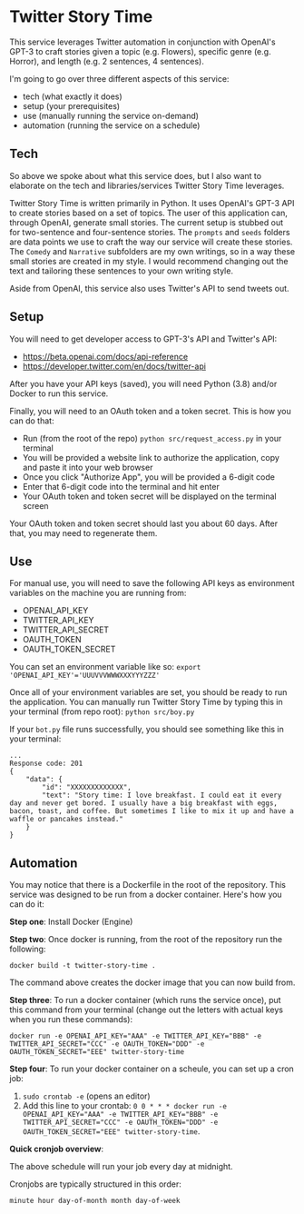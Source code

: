 # Twitter Story Time

This service leverages Twitter automation in conjunction with OpenAI's GPT-3 to craft stories given a topic (e.g. Flowers), specific genre (e.g. Horror), and length (e.g. 2 sentences, 4 sentences).

I'm going to go over three different aspects of this service:
- tech (what exactly it does)
- setup (your prerequisites)
- use (manually running the service on-demand)
- automation (running the service on a schedule)

## Tech

So above we spoke about what this service does, but I also want to elaborate on the tech and libraries/services Twitter Story Time leverages.

Twitter Story Time is written primarily in Python. It uses OpenAI's GPT-3 API to create stories based on a set of topics. The user of this application can, through OpenAI, generate small stories. The current setup is stubbed out for two-sentence and four-sentence stories. The `prompts` and `seeds` folders are data points we use to craft the way our service will create these stories. The `Comedy` and `Narrative` subfolders are my own writings, so in a way these small stories are created in my style. I would recommend changing out the text and tailoring these sentences to your own writing style.

Aside from OpenAI, this service also uses Twitter's API to send tweets out.

## Setup

You will need to get developer access to GPT-3's API and Twitter's API:
- https://beta.openai.com/docs/api-reference
- https://developer.twitter.com/en/docs/twitter-api

After you have your API keys (saved),  you will need Python (3.8) and/or Docker to run this service.

Finally, you will need to an OAuth token and a token secret. This is how you can do that:
- Run (from the root of the repo) `python src/request_access.py` in your terminal
- You will be provided a website link to authorize the application, copy and paste it into your web browser
- Once you click "Authorize App", you will be provided a 6-digit code
- Enter that 6-digit code into the terminal and hit enter
- Your OAuth token and token secret will be displayed on the terminal screen

Your OAuth token and token secret should last you about 60 days. After that, you may need to regenerate them.

## Use

For manual use, you will need to save the following API keys as environment variables on the machine you are running from:
- OPENAI_API_KEY
- TWITTER_API_KEY
- TWITTER_API_SECRET
- OAUTH_TOKEN
- OAUTH_TOKEN_SECRET

You can set an environment variable like so: `export 'OPENAI_API_KEY'='UUUVVVWWWXXXYYYZZZ'`

Once all of your environment variables are set, you should be ready to run the application. You can manually run Twitter Story Time by typing this in your terminal (from repo root): `python src/boy.py`

If your `bot.py` file runs successfully, you should see something like this in your terminal:
```
...
Response code: 201
{
    "data": {
        "id": "XXXXXXXXXXXXX",
        "text": "Story time: I love breakfast. I could eat it every day and never get bored. I usually have a big breakfast with eggs, bacon, toast, and coffee. But sometimes I like to mix it up and have a waffle or pancakes instead."
    }
}
```

## Automation

You may notice that there is a Dockerfile in the root of the repository. This service was designed to be run from a docker container. Here's how you can do it:

**Step one**: Install Docker (Engine)

**Step two**: Once docker is running, from the root of the repository run the following:

 `docker build -t twitter-story-time .`

The command above creates the docker image that you can now build from.

**Step three**: To run a docker container (which runs the service once), put this command from your terminal (change out the letters with actual keys when you run these commands):

`docker run -e OPENAI_API_KEY="AAA" -e TWITTER_API_KEY="BBB" -e TWITTER_API_SECRET="CCC" -e OAUTH_TOKEN="DDD" -e OAUTH_TOKEN_SECRET="EEE" twitter-story-time`
 
 **Step four**: To run your docker container on a scheule, you can set up a cron job:
 1. `sudo crontab -e` (opens an editor)
 2. Add this line to your crontab: 
 `0 0 * * * docker run -e OPENAI_API_KEY="AAA" -e TWITTER_API_KEY="BBB" -e TWITTER_API_SECRET="CCC" -e OAUTH_TOKEN="DDD" -e OAUTH_TOKEN_SECRET="EEE" twitter-story-time`. 
 
**Quick cronjob overview**:

The above schedule will run your job every day at midnight.

Cronjobs are typically structured in this order:

`minute hour day-of-month month day-of-week`
